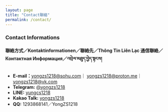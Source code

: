 ```yaml
---
layout: page
title: "Contact聯絡"
permalink: /contact/
---
```


<link rel="stylesheet" href="/style.css">

### **Contact Informations**
#### **聯絡方式／Kontaktinformationen／聯絡先／Thông Tin Liên Lạc 通信聯絡／Контактная Информация／འབྲེལ་མཐུད་བྱེད་སྟངས།**

- **E-mail：**[yongzs1218@sohu.com](mailto:yongzs1218@sohu.com)｜
[yongzs1218@proton.me](mailto:yongzs1218@proton.me)｜
[yongzs1218@vk.com](mailto:yongzs1218@vk.com)
- **Telegram:** [@yongzs1218](https://t.me/yongzs1218)
- **LINE:** [yungcs1218](https://line.me/ti/p/wLMQGJ87jm)
- **Kakao Talk:** [yongzs1218](https://qr.kakao.com/talk/Qh3geJCiJAkytjyKiPaE1Qlvwbo-)
- **QQ:** 1293868141／YongZS1218
